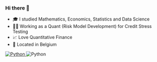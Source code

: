 ### Hi there 👋


- 🎓 I studied Mathematics, Economics, Statistics and Data Science
- 👨‍💻 Working as a Quant (Risk Model Development) for Credit Stress Testing
- 📈 Love Quantitative Finance
- 📍 Located in Belgium


<a href="https://www.python.org" target="_blank">
    <img alt="Python" src="https://img.shields.io/badge/Python-3776AB?style=for-the-badge&logo=python&logoColor=white">
</a>
<img alt="Python" src="https://img.shields.io/badge/C++-00599C?style=flat-square&logo=C%2B%2B&logoColor=white">

<!--
**tristanvandevelde/tristanvandevelde** is a ✨ _special_ ✨ repository because its `README.md` (this file) appears on your GitHub profile.

Here are some ideas to get you started:

- 🔭 I’m currently working on ...
- 🌱 I’m currently learning ...
- 👯 I’m looking to collaborate on ...
- 🤔 I’m looking for help with ...
- 💬 Ask me about ...
- 📫 How to reach me: ...
- 😄 Pronouns: ...
- ⚡ Fun fact: ...
-->
